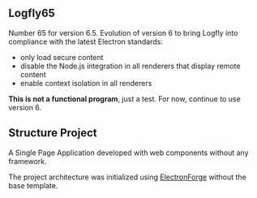 ## Logfly65

Number 65 for version 6.5. Evolution of version 6 to bring Logfly into compliance with the latest Electron standards:

* only load secure content
* disable the Node.js integration in all renderers that display remote content
* enable context isolation in all renderers

**This is not a functional program**, just a test. For now, continue to use version 6.

## Structure Project

A Single Page Application developed with web components without any framework.

The project architecture was initialized using [ElectronForge](https://www.electronforge.io/) without the base template.